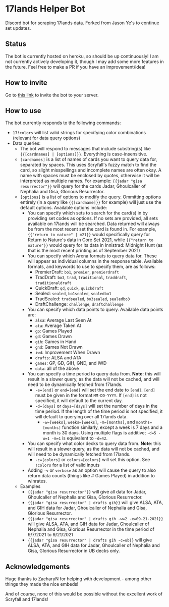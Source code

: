 # 17lands Helper Bot
Discord bot for scraping 17lands data. Forked from Jason Ye's to continue set updates.

## Status
The bot is currently hosted on heroku, so should be up continuously! I am not currently actively developing it, though I may add some more features in the future. Feel free to make a PR if you have an improvement/idea!

## How to invite
Go to [this link]([https://discord.com/api/oauth2/authorize?client_id=890628197664817203&permissions=380104920128&scope=bot](https://discord.com/api/oauth2/authorize?client_id=1175538020213080094&permissions=517544074304&scope=bot)) to invite the bot to your server.

## How to use

The bot currently responds to the following commands:
- `17!colors` will list valid strings for specifying color combinations (relevant for data query options)
- Data queries:
    - The bot will respond to messages that include substring(s) like `{{[cardnames] | [options]}}`. Everything is case-insensitive.
    - `[cardnames]` is a list of names of cards you want to query data for, separated by spaces. This uses Scryfall's fuzzy match to find the card, so slight misspellings and incomplete names are often okay. A name with spaces must be enclosed by quotes, otherwise it will be interpreted as multiple names. For example: `{{jadar "gisa resurrector"}}` will query for the cards Jadar, Ghoulcaller of Nephalia and Gisa, Glorious Resurrector.
    - `[options]` is a list of options to modify the query. Ommitting options entirely (in a query like `{{[cardname]}}` for example) will just use the default options. Available options include:
        - You can specify which sets to search for the card(s) in by providing set codes as options. If no sets are provided, all sets available on 17lands will be searched. Data returned will always be from the most recent set the card is found in. For example, `{{"return to nature" | m21}}` would specifically query for Return to Nature's data in Core Set 2021, while `{{"return to nature"}}` would query for its data in Innistrad: Midnight Hunt (as that is the most recent printing as of September 2021)
        - You can specify which Arena formats to query data for. These will appear as individual columns in the response table. Available formats, and keywords to use to specify them, are as follows:
            - PremierDraft: `bo1`, `premier`, `premierdraft`
            - TradDraft: `bo3`, `trad`, `traditional`, `traddraft`, `traditionaldraft`
            - QuickDraft: `qd`, `quick`, `quickdraft`
            - Sealed: `sealed`, `bo1sealed`, `sealedbo1`
            - TradSealed: `tradsealed`, `bo3sealed`, `sealedbo3`
            - DraftChallenge: `challenge`, `draftchallenge`
        - You can specify which data points to query. Available data points are:
            - `alsa`: Average Last Seen At
            - `ata`: Average Taken At
            - `gp`: Games Played
            - `gd`: Games Drawn
            - `gih`: Games in Hand
            - `gnd`: Games Not Drawn
            - `iwd`: Improvement When Drawn
            - `drafts`: ALSA and ATA
            - `games`: GP, GD, GIH, GND, and IWD
            - `data`: all of the above
        - You can specify a time period to query data from. **Note**: this will result in a slower query, as the data will not be cached, and will need to be dynamically fetched from 17lands.
            - `-e=[end]` or `end=[end]` will set the end date to `[end]`. `[end]` must be given in the format `MM-DD-YYYY`. If `[end]` is not specified, it will default to the current day.
            - `-d=[days]` or `days=[days]` will set the number of days in the time period. If the length of the time period is not specified, it will default to querying over all 17lands data.
                - `-w=[weeks]`, `weeks=[weeks]`, `-m=[months]`, and `months=[months]` function similarly, except a week is 7 days and a month is 30 days. Using multiple flags is additive; `-d=5 -w=1 -m=1` is equivalent to `-d=42`.
        - You can specify what color decks to query data from. **Note**: this will result in a slower query, as the data will not be cached, and will need to be dynamically fetched from 17lands.
            - `-c=[colors]` or `colors=[colors]` will set this option. See `!colors` for a list of valid inputs
        - Adding `-v` or `verbose` as an option will cause the query to also return data counts (things like # Games Played) in addition to winrates.
    - Examples
        - `{{jadar "gisa resurrector"}}` will give all data for Jadar, Ghoulcaller of Nephalia and Gisa, Glorious Resurrector.
    	- `{{jadar "gisa resurrector" | drafts gih}}` will give ALSA, ATA, and GIH data for Jadar, Ghoulcaller of Nephalia and Gisa, Glorious Resurrector.
        - `{{jadar "gisa resurrector" | drafts gih -w=2 -e=09-21-2021}}` will give ALSA, ATA, and GIH data for Jadar, Ghoulcaller of Nephalia and Gisa, Glorious Resurrector in the time period of 9/7/2021 to 9/21/2021
        - `{{jadar "gisa resurrector" | drafts gih -c=ub}}` will give ALSA, ATA, and GIH data for Jadar, Ghoulcaller of Nephalia and Gisa, Glorious Resurrector in UB decks only.

## Acknowledgements
Huge thanks to ZacharyN for helping with development - among other things they made the nice embeds!

And of course, none of this would be possible without the excellent work of Scryfall and 17lands!
